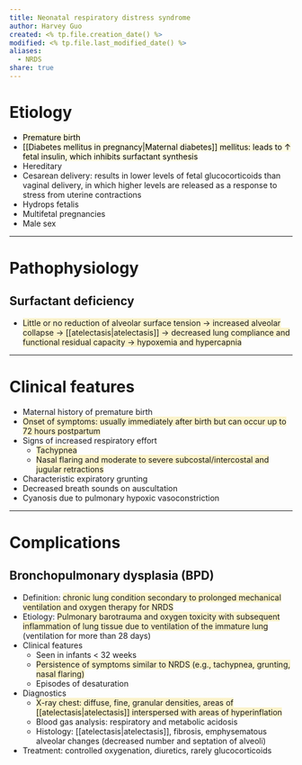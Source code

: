 ```yaml
---
title: Neonatal respiratory distress syndrome
author: Harvey Guo
created: <% tp.file.creation_date() %>
modified: <% tp.file.last_modified_date() %>
aliases:
  - NRDS
share: true
---
```


# Etiology
- <mark style="background: #FFF3A34A;">Premature birth</mark>
- <mark style="background: #FFF3A34A;">[[Diabetes mellitus in pregnancy|Maternal diabetes]] mellitus: leads to ↑ fetal insulin, which inhibits surfactant synthesis</mark>
- Hereditary
- Cesarean delivery: results in lower levels of fetal glucocorticoids than vaginal delivery, in which higher levels are released as a response to stress from uterine contractions 
- Hydrops fetalis
- Multifetal pregnancies
- Male sex

---
# Pathophysiology
## Surfactant deficiency
- <span style="background:rgba(240, 200, 0, 0.2)">Little or no reduction of alveolar surface tension → increased alveolar collapse → [[atelectasis|atelectasis]] → decreased lung compliance and functional residual capacity → hypoxemia and hypercapnia</span>

---
# Clinical features
- Maternal history of premature birth
- <span style="background:rgba(240, 200, 0, 0.2)">Onset of symptoms: usually immediately after birth but can occur up to 72 hours postpartum</span>
- Signs of increased respiratory effort
	- <span style="background:rgba(240, 200, 0, 0.2)">Tachypnea</span>
	- <span style="background:rgba(240, 200, 0, 0.2)">Nasal flaring and moderate to severe subcostal/intercostal and jugular retractions </span>
- Characteristic expiratory grunting 
- Decreased breath sounds on auscultation
- Cyanosis due to pulmonary hypoxic vasoconstriction

---
# Complications
## Bronchopulmonary dysplasia (BPD)
- Definition: <span style="background:rgba(240, 200, 0, 0.2)">chronic lung condition secondary to prolonged mechanical ventilation and oxygen therapy for NRDS</span>
- Etiology: <span style="background:rgba(240, 200, 0, 0.2)">Pulmonary barotrauma and oxygen toxicity with subsequent inflammation of lung tissue due to ventilation of the immature lung </span>(ventilation for more than 28 days)
- Clinical features
	- Seen in infants < 32 weeks
	- <span style="background:rgba(240, 200, 0, 0.2)">Persistence of symptoms similar to NRDS (e.g., tachypnea, grunting, nasal flaring)</span>
	- Episodes of desaturation
- Diagnostics
	- <span style="background:rgba(240, 200, 0, 0.2)">X-ray chest: diffuse, fine, granular densities, areas of [[atelectasis|atelectasis]] interspersed with areas of hyperinflation</span>
	- Blood gas analysis: respiratory and metabolic acidosis
	- Histology: [[atelectasis|atelectasis]], fibrosis, emphysematous alveolar changes (decreased number and septation of alveoli)
- Treatment: controlled oxygenation, diuretics, rarely glucocorticoids